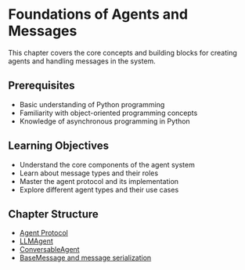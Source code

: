 # Foundations of Agents and Messages

This chapter covers the core concepts and building blocks for creating agents and handling messages in the system.

## Prerequisites

- Basic understanding of Python programming
- Familiarity with object-oriented programming concepts
- Knowledge of asynchronous programming in Python

## Learning Objectives

- Understand the core components of the agent system
- Learn about message types and their roles
- Master the agent protocol and its implementation
- Explore different agent types and their use cases

## Chapter Structure

* [Agent Protocol](/foundations-of-agents-and-messages/agent-protocol.html)
* [LLMAgent](/foundations-of-agents-and-messages/llmagent.html)
* [ConversableAgent](/foundations-of-agents-and-messages/conversableagent.html)
* [BaseMessage and message serialization](/foundations-of-agents-and-messages/basemessage-and-message-serialization.html)
